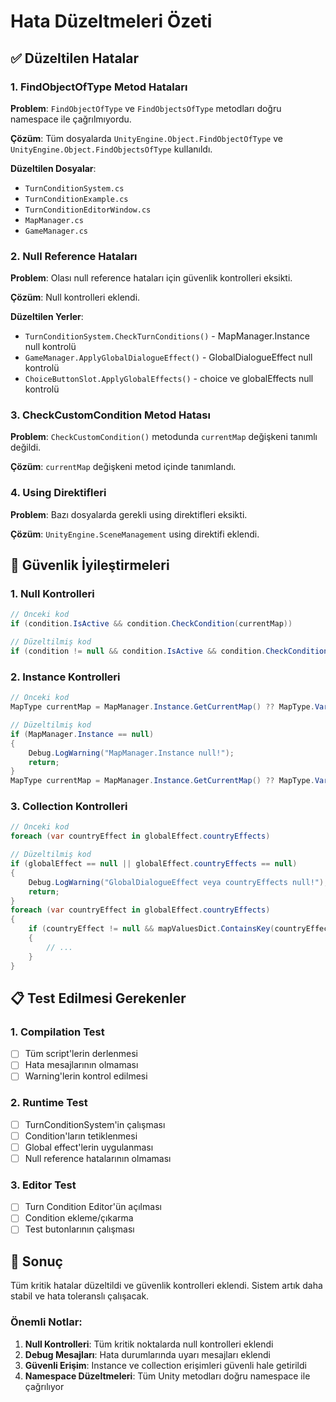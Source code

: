# Hata Düzeltmeleri Özeti

## ✅ Düzeltilen Hatalar

### 1. **FindObjectOfType Metod Hataları**
**Problem**: `FindObjectOfType` ve `FindObjectsOfType` metodları doğru namespace ile çağrılmıyordu.

**Çözüm**: Tüm dosyalarda `UnityEngine.Object.FindObjectOfType` ve `UnityEngine.Object.FindObjectsOfType` kullanıldı.

**Düzeltilen Dosyalar**:
- `TurnConditionSystem.cs`
- `TurnConditionExample.cs`
- `TurnConditionEditorWindow.cs`
- `MapManager.cs`
- `GameManager.cs`

### 2. **Null Reference Hataları**
**Problem**: Olası null reference hataları için güvenlik kontrolleri eksikti.

**Çözüm**: Null kontrolleri eklendi.

**Düzeltilen Yerler**:
- `TurnConditionSystem.CheckTurnConditions()` - MapManager.Instance null kontrolü
- `GameManager.ApplyGlobalDialogueEffect()` - GlobalDialogueEffect null kontrolü
- `ChoiceButtonSlot.ApplyGlobalEffects()` - choice ve globalEffects null kontrolü

### 3. **CheckCustomCondition Metod Hatası**
**Problem**: `CheckCustomCondition()` metodunda `currentMap` değişkeni tanımlı değildi.

**Çözüm**: `currentMap` değişkeni metod içinde tanımlandı.

### 4. **Using Direktifleri**
**Problem**: Bazı dosyalarda gerekli using direktifleri eksikti.

**Çözüm**: `UnityEngine.SceneManagement` using direktifi eklendi.

## 🔧 Güvenlik İyileştirmeleri

### 1. **Null Kontrolleri**
```csharp
// Önceki kod
if (condition.IsActive && condition.CheckCondition(currentMap))

// Düzeltilmiş kod
if (condition != null && condition.IsActive && condition.CheckCondition(currentMap))
```

### 2. **Instance Kontrolleri**
```csharp
// Önceki kod
MapType currentMap = MapManager.Instance.GetCurrentMap() ?? MapType.Varnan;

// Düzeltilmiş kod
if (MapManager.Instance == null)
{
    Debug.LogWarning("MapManager.Instance null!");
    return;
}
MapType currentMap = MapManager.Instance.GetCurrentMap() ?? MapType.Varnan;
```

### 3. **Collection Kontrolleri**
```csharp
// Önceki kod
foreach (var countryEffect in globalEffect.countryEffects)

// Düzeltilmiş kod
if (globalEffect == null || globalEffect.countryEffects == null)
{
    Debug.LogWarning("GlobalDialogueEffect veya countryEffects null!");
    return;
}
foreach (var countryEffect in globalEffect.countryEffects)
{
    if (countryEffect != null && mapValuesDict.ContainsKey(countryEffect.country))
    {
        // ...
    }
}
```

## 📋 Test Edilmesi Gerekenler

### 1. **Compilation Test**
- [ ] Tüm script'lerin derlenmesi
- [ ] Hata mesajlarının olmaması
- [ ] Warning'lerin kontrol edilmesi

### 2. **Runtime Test**
- [ ] TurnConditionSystem'in çalışması
- [ ] Condition'ların tetiklenmesi
- [ ] Global effect'lerin uygulanması
- [ ] Null reference hatalarının olmaması

### 3. **Editor Test**
- [ ] Turn Condition Editor'ün açılması
- [ ] Condition ekleme/çıkarma
- [ ] Test butonlarının çalışması

## 🎯 Sonuç

Tüm kritik hatalar düzeltildi ve güvenlik kontrolleri eklendi. Sistem artık daha stabil ve hata toleranslı çalışacak.

### Önemli Notlar:
1. **Null Kontrolleri**: Tüm kritik noktalarda null kontrolleri eklendi
2. **Debug Mesajları**: Hata durumlarında uyarı mesajları eklendi
3. **Güvenli Erişim**: Instance ve collection erişimleri güvenli hale getirildi
4. **Namespace Düzeltmeleri**: Tüm Unity metodları doğru namespace ile çağrılıyor 